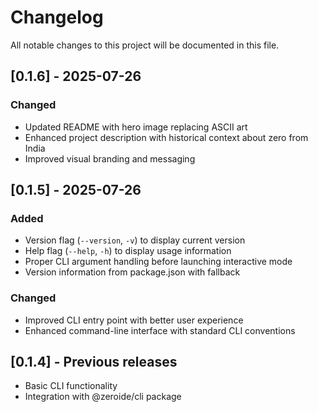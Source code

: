 # Changelog

All notable changes to this project will be documented in this file.

## [0.1.6] - 2025-07-26

### Changed
- Updated README with hero image replacing ASCII art
- Enhanced project description with historical context about zero from India
- Improved visual branding and messaging

## [0.1.5] - 2025-07-26

### Added
- Version flag (`--version`, `-v`) to display current version
- Help flag (`--help`, `-h`) to display usage information
- Proper CLI argument handling before launching interactive mode
- Version information from package.json with fallback

### Changed
- Improved CLI entry point with better user experience
- Enhanced command-line interface with standard CLI conventions

## [0.1.4] - Previous releases
- Basic CLI functionality
- Integration with @zeroide/cli package